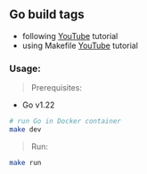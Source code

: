 ## Go build tags
- following [YouTube](https://www.youtube.com/watch?v=eqvDSkuBihs) tutorial
- using Makefile [YouTube](https://www.youtube.com/watch?v=XlobWOgcK7Y) tutorial


### Usage:
> Prerequisites:
- Go v1.22
```bash
# run Go in Docker container
make dev
```

> Run:
```bash
make run
```
